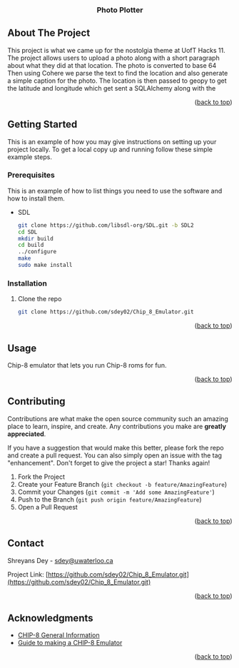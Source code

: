 <!-- Improved compatibility of back to top link: See: https://github.com/othneildrew/Best-README-Template/pull/73 -->
<a name="readme-top"></a>


<!-- PROJECT SHIELDS -->
<!--
*** I'm using markdown "reference style" links for readability.
*** Reference links are enclosed in brackets [ ] instead of parentheses ( ).
*** See the bottom of this document for the declaration of the reference variables
*** for contributors-url, forks-url, etc. This is an optional, concise syntax you may use.
*** https://www.markdownguide.org/basic-syntax/#reference-style-links
-->


<!-- PROJECT LOGO -->
<!-- <br />
<div align="center">
  <a href="https://github.com/github_username/repo_name">
    <img src="images/logo.png" alt="Logo" width="80" height="80">
  </a>
-->
<h3 align="center">Photo Plotter</h3>

<!-- ABOUT THE PROJECT -->
## About The Project

This project is what we came up for the nostolgia theme at UofT Hacks 11. The project allows users to upload a photo along with a short paragraph about what they did at that location. The photo is converted to base 64 Then using Cohere we parse the text to find the location and also generate a simple caption for the photo. The location is then passed to geopy to get the latitude and longitude which get sent a SQLAlchemy along with the 

<p align="right">(<a href="#readme-top">back to top</a>)</p>


<!-- GETTING STARTED -->
## Getting Started

This is an example of how you may give instructions on setting up your project locally.
To get a local copy up and running follow these simple example steps.

### Prerequisites

This is an example of how to list things you need to use the software and how to install them.
* SDL
  ```sh
  git clone https://github.com/libsdl-org/SDL.git -b SDL2
  cd SDL
  mkdir build
  cd build
  ../configure
  make
  sudo make install
  ```

### Installation

1. Clone the repo
   ```sh
   git clone https://github.com/sdey02/Chip_8_Emulator.git
   ```
   
<p align="right">(<a href="#readme-top">back to top</a>)</p>



<!-- USAGE EXAMPLES -->
## Usage

Chip-8 emulator that lets you run Chip-8 roms for fun.

<p align="right">(<a href="#readme-top">back to top</a>)</p>

<!-- CONTRIBUTING -->
## Contributing

Contributions are what make the open source community such an amazing place to learn, inspire, and create. Any contributions you make are **greatly appreciated**.

If you have a suggestion that would make this better, please fork the repo and create a pull request. You can also simply open an issue with the tag "enhancement".
Don't forget to give the project a star! Thanks again!

1. Fork the Project
2. Create your Feature Branch (`git checkout -b feature/AmazingFeature`)
3. Commit your Changes (`git commit -m 'Add some AmazingFeature'`)
4. Push to the Branch (`git push origin feature/AmazingFeature`)
5. Open a Pull Request

<p align="right">(<a href="#readme-top">back to top</a>)</p>

<!-- CONTACT -->
## Contact

Shreyans Dey - sdey@uwaterloo.ca

Project Link: [https://github.com/sdey02/Chip_8_Emulator.git](https://github.com/sdey02/Chip_8_Emulator.git)


<p align="right">(<a href="#readme-top">back to top</a>)</p>



<!-- ACKNOWLEDGMENTS -->
## Acknowledgments

* [CHIP-8 General Information](https://en.wikipedia.org/wiki/CHIP-8)
* [Guide to making a CHIP-8 Emulator](https://tobiasvl.github.io/blog/write-a-chip-8-emulator/)

<p align="right">(<a href="#readme-top">back to top</a>)</p>
